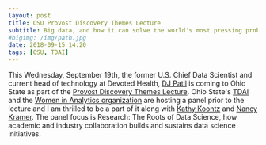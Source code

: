 ```yaml
---
layout: post
title: OSU Provost Discovery Themes Lecture
subtitle: Big data, and how it can solve the world's most pressing problems
#bigimg: /img/path.jpg
date: 2018-09-15 14:20
tags: [OSU, TDAI]
---
```


This Wednesday, September 19th, the former U.S. Chief Data Scientist and current head of technology at Devoted Health, [DJ Patil](https://www.linkedin.com/in/dpatil) is coming to Ohio State as part of the [Provost Discovery Themes Lecture](https://discovery.osu.edu/provosts-discovery-themes-lecturer-program-dj-patil).   Ohio State's [TDAI](https://tdai.osu.edu/) and the [Women in Analytics organization](https://www.womeninanalytics.org/) are hosting a panel prior to the lecture and I am thrilled to be a part of it along with [Kathy Koontz](https://www.linkedin.com/in/customerjourneykoontz) and [Nancy Kramer](https://www.linkedin.com/in/nancy-kramer-650273/). The panel focus is Research: The Roots of Data Science, how academic and industry collaboration builds and sustains data science initiatives. 
